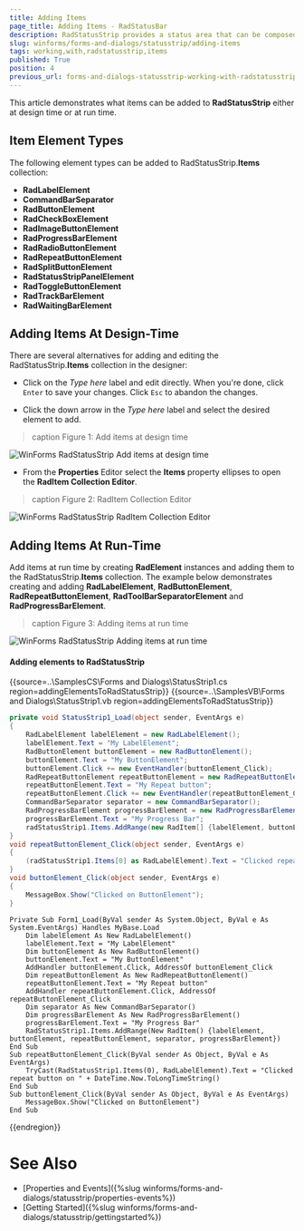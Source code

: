 ```yaml
---
title: Adding Items
page_title: Adding Items - RadStatusBar
description: RadStatusStrip provides a status area that can be composed of any number of RadElement types - buttons, repeat buttons, image buttons, labels, panels, progress bars and separators.
slug: winforms/forms-and-dialogs/statusstrip/adding-items
tags: working,with,radstatusstrip,items
published: True
position: 4
previous_url: forms-and-dialogs-statusstrip-working-with-radstatusstrip-items, winforms/forms-and-dialogs/statusstrip/working-with-radstatusstrip-items
---
```


This article demonstrates what items can be added to __RadStatusStrip__ either at design time or at run time. 
 
## Item Element Types

The following element types can be added to RadStatusStrip.__Items__ collection:

* __RadLabelElement__
* __CommandBarSeparator__
* __RadButtonElement__
* __RadCheckBoxElement__
* __RadImageButtonElement__
* __RadProgressBarElement__
* __RadRadioButtonElement__
* __RadRepeatButtonElement__
* __RadSplitButtonElement__
* __RadStatusStripPanelElement__
* __RadToggleButtonElement__
* __RadTrackBarElement__
* __RadWaitingBarElement__

## Adding Items At Design-Time

There are several alternatives for adding and editing the RadStatusStrip.__Items__ collection in the designer:

* Click on the *Type here* label and edit directly. When you're done, click `Enter` to save your changes. Click `Esc` to abandon the changes.

* Click the  down arrow in the *Type here* label and select the desired element to add.

>caption Figure 1: Add items at design time

![WinForms RadStatusStrip Add items at design time](images/forms-and-dialogs-statusstrip-working-with-radstatusstrip-items001.png)

* From the __Properties__ Editor select the __Items__ property ellipses to open the __RadItem Collection Editor__.

>caption Figure 2: RadItem Collection Editor

![WinForms RadStatusStrip RadItem Collection Editor](images/forms-and-dialogs-statusstrip-working-with-radstatusstrip-items003.png)

## Adding Items At Run-Time

Add items at run time by creating __RadElement__ instances and adding them to the RadStatusStrip.__Items__ collection. The example below demonstrates creating and adding __RadLabelElement__, __RadButtonElement__, __RadRepeatButtonElement__, __RadToolBarSeparatorElement__ and __RadProgressBarElement__.

>caption Figure 3: Adding items at run time

![WinForms RadStatusStrip Adding items at run time](images/forms-and-dialogs-statusstrip-working-with-radstatusstrip-items002.png)

#### Adding elements to RadStatusStrip 

{{source=..\SamplesCS\Forms and Dialogs\StatusStrip1.cs region=addingElementsToRadStatusStrip}} 
{{source=..\SamplesVB\Forms and Dialogs\StatusStrip1.vb region=addingElementsToRadStatusStrip}} 

````C#
private void StatusStrip1_Load(object sender, EventArgs e)
{
    RadLabelElement labelElement = new RadLabelElement();
    labelElement.Text = "My LabelElement";
    RadButtonElement buttonElement = new RadButtonElement();
    buttonElement.Text = "My ButtonElement";
    buttonElement.Click += new EventHandler(buttonElement_Click);
    RadRepeatButtonElement repeatButtonElement = new RadRepeatButtonElement();
    repeatButtonElement.Text = "My Repeat button";
    repeatButtonElement.Click += new EventHandler(repeatButtonElement_Click);
    CommandBarSeparator separator = new CommandBarSeparator();
    RadProgressBarElement progressBarElement = new RadProgressBarElement();
    progressBarElement.Text = "My Progress Bar";
    radStatusStrip1.Items.AddRange(new RadItem[] {labelElement, buttonElement, repeatButtonElement, separator, progressBarElement}); 
}
void repeatButtonElement_Click(object sender, EventArgs e)
{
    (radStatusStrip1.Items[0] as RadLabelElement).Text = "Clicked repeat button on " + DateTime.Now.ToLongTimeString();
}
void buttonElement_Click(object sender, EventArgs e)
{
    MessageBox.Show("Clicked on ButtonElement");
}

````
````VB.NET
Private Sub Form1_Load(ByVal sender As System.Object, ByVal e As System.EventArgs) Handles MyBase.Load
    Dim labelElement As New RadLabelElement()
    labelElement.Text = "My LabelElement"
    Dim buttonElement As New RadButtonElement()
    buttonElement.Text = "My ButtonElement"
    AddHandler buttonElement.Click, AddressOf buttonElement_Click
    Dim repeatButtonElement As New RadRepeatButtonElement()
    repeatButtonElement.Text = "My Repeat button"
    AddHandler repeatButtonElement.Click, AddressOf repeatButtonElement_Click
    Dim separator As New CommandBarSeparator()
    Dim progressBarElement As New RadProgressBarElement()
    progressBarElement.Text = "My Progress Bar"
    RadStatusStrip1.Items.AddRange(New RadItem() {labelElement, buttonElement, repeatButtonElement, separator, progressBarElement})
End Sub
Sub repeatButtonElement_Click(ByVal sender As Object, ByVal e As EventArgs)
    TryCast(RadStatusStrip1.Items(0), RadLabelElement).Text = "Clicked repeat button on " + DateTime.Now.ToLongTimeString()
End Sub
Sub buttonElement_Click(ByVal sender As Object, ByVal e As EventArgs)
    MessageBox.Show("Clicked on ButtonElement")
End Sub

````

{{endregion}} 

# See Also

* [Properties and Events]({%slug winforms/forms-and-dialogs/statusstrip/properties-events%})	
* [Getting Started]({%slug winforms/forms-and-dialogs/statusstrip/gettingstarted%})	



